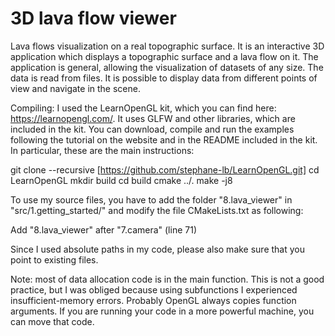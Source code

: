 # 3D lava flow viewer

Lava flows visualization on a real topographic surface. It is an interactive 3D application which displays a topographic surface and a lava flow on it. The application is general, allowing the visualization of datasets of any size. The data is read from files. It is possible to display data from different points of view and navigate in the scene.

Compiling:
I used the LearnOpenGL kit, which you can find here: https://learnopengl.com/. It uses GLFW and other libraries, which are included in the kit. You can download, compile and run the examples following the tutorial on the website and in the README included in the kit. In particular, these are the main instructions:

  git clone --recursive [https://github.com/stephane-lb/LearnOpenGL.git]
  cd LearnOpenGL
  mkdir build
  cd build
  cmake ../.
  make -j8

To use my source files, you have to add the folder "8.lava_viewer" in "src/1.getting_started/" and modify the file CMakeLists.txt as following:

  Add "8.lava_viewer" after "7.camera" (line 71)

Since I used absolute paths in my code, please also make sure that you point to existing files.

Note: most of data allocation code is in the main function. This is not a good practice, but I was obliged because using subfunctions I experienced insufficient-memory errors. Probably OpenGL always copies function arguments. If you are running your code in a more powerful machine, you can move that code.
